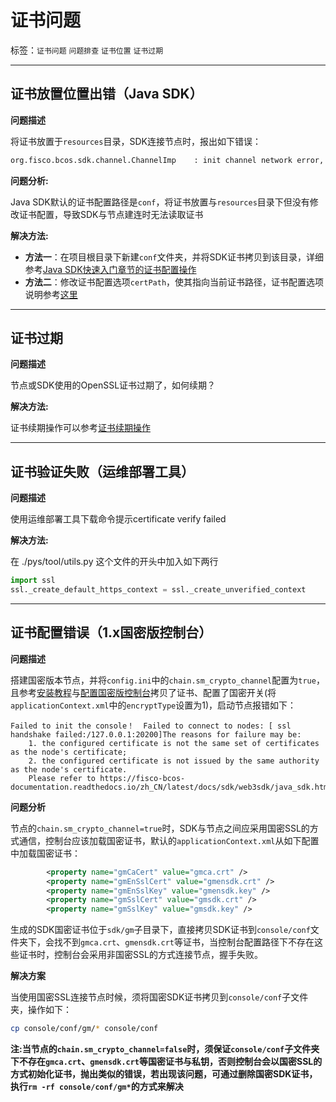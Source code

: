 # 证书问题

标签：``证书问题`` ``问题排查`` ``证书位置`` ``证书过期``

----

## 证书放置位置出错（Java SDK）

**问题描述**

将证书放置于`resources`目录，SDK连接节点时，报出如下错误：

```bash
org.fisco.bcos.sdk.channel.ChannelImp    : init channel network error, Not providing all the certificates to connect to the node! Please provide the certificates to connect with the block-chain.
```

**问题分析:** 

Java SDK默认的证书配置路径是`conf`，将证书放置与`resources`目录下但没有修改证书配置，导致SDK与节点建连时无法读取证书

**解决方法:**

- **方法一**：在项目根目录下新建`conf`文件夹，并将SDK证书拷贝到该目录，详细参考[Java SDK快速入门章节的证书配置操作](../sdk/java_sdk/quick_start.html#sdk)
- **方法二**：修改证书配置选项`certPath`，使其指向当前证书路径，证书配置选项说明参考[这里](../sdk/java_sdk/configuration.html#id5)
<hr>

## 证书过期

**问题描述**

节点或SDK使用的OpenSSL证书过期了，如何续期？

**解决方法:**

证书续期操作可以参考[证书续期操作](../blockchain_dev/certificates.md#id9)
<hr>

## 证书验证失败（运维部署工具）

**问题描述**

使用运维部署工具下载命令提示certificate verify failed

**解决方法:**

在 ./pys/tool/utils.py 这个文件的开头中加入如下两行

```python
import ssl
ssl._create_default_https_context = ssl._create_unverified_context
```
<hr>

## 证书配置错误（1.x国密版控制台）
**问题描述**

搭建国密版本节点，并将`config.ini`中的`chain.sm_crypto_channel`配置为`true`，且参考[安装教程](../tutorial/installation.md)与[配置国密版控制台](../console/console.html#id10)拷贝了证书、配置了国密开关(将`applicationContext.xml`中的`encryptType`设置为1)，启动节点报错如下：

```
Failed to init the console！  Failed to connect to nodes: [ ssl handshake failed:/127.0.0.1:20200]The reasons for failure may be:
	1. the configured certificate is not the same set of certificates as the node's certificate;
	2. the configured certificate is not issued by the same authority as the node's certificate.
	Please refer to https://fisco-bcos-documentation.readthedocs.io/zh_CN/latest/docs/sdk/web3sdk/java_sdk.html#id24
```

**问题分析**

节点的`chain.sm_crypto_channel=true`时，SDK与节点之间应采用国密SSL的方式通信，控制台应该加载国密证书，默认的`applicationContext.xml`从如下配置中加载国密证书：

```xml
        <property name="gmCaCert" value="gmca.crt" />
        <property name="gmEnSslCert" value="gmensdk.crt" />
        <property name="gmEnSslKey" value="gmensdk.key" />
        <property name="gmSslCert" value="gmsdk.crt" />
        <property name="gmSslKey" value="gmsdk.key" />
```

生成的SDK国密证书位于`sdk/gm`子目录下，直接拷贝SDK证书到`console/conf`文件夹下，会找不到`gmca.crt`、`gmensdk.crt`等证书，当控制台配置路径下不存在这些证书时，控制台会采用非国密SSL的方式连接节点，握手失败。

**解决方案**

当使用国密SSL连接节点时候，须将国密SDK证书拷贝到`console/conf`子文件夹，操作如下：
```bash
cp console/conf/gm/* console/conf
```

**注:当节点的`chain.sm_crypto_channel=false`时，须保证`console/conf`子文件夹下不存在`gmca.crt`、`gmensdk.crt`等国密证书与私钥，否则控制台会以国密SSL的方式初始化证书，抛出类似的错误，若出现该问题，可通过删除国密SDK证书，执行`rm -rf console/conf/gm*`的方式来解决**
